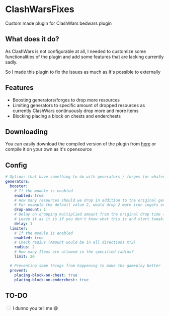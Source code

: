 # ClashWarsFixes

Custom made plugin for ClashWars bedwars plugin

## What does it do?

As ClashWars is not configurable at all, I needed to customize some functionalities of the plugin and add some features that are lacking currently sadly.

So I made this plugin to fix the issues as much as It's possible to externally

## Features
- Boosting generators/forges to drop more resources
- Limiting generators to specific amount of dropped resources as currently ClashWars continuously drop more and more items
- Blocking placing a block on chests and enderchests

## Downloading
You can easily download the compiled version of the plugin from <a href="#">here</a>
or compile it on your own as it's opensource

## Config
```yaml
# Options that have something to do with generators / forges (or whatever you wanna call those)
generators:
  booster:
    # If the module is enabled
    enabled: true
    # How many resources should we drop in addition to the original generator drop
    # For example the default value 2, would drop 2 more iron ingots on 1 iron ingot drop from the generator
    drop-amount: 1
    # Delay on dropping multiplied amount from the original drop time (in seconds)
    # Leave it as it is if you don't know what this is and start tweaking multiply-by
    delay: 1
  limiter:
    # If the module is enabled
    enabled: true
    # Check radius (Amount would be in all directions XYZ)
    radius: 2
    # How many Items are allowed in the specified radius?
    limit: 20

  # Preventing some things from happening to make the gameplay better
  prevent:
    placing-block-on-chest: true
    placing-block-on-enderchest: true
```

## TO-DO
<input type="checkbox" disabled /> I dunno you tell me 😄

